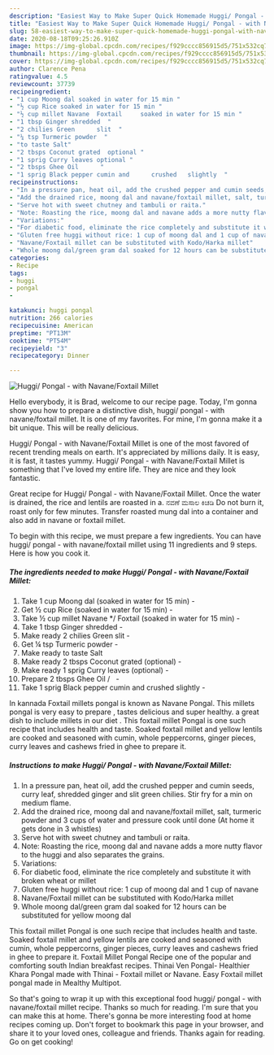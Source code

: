 ```yaml
---
description: "Easiest Way to Make Super Quick Homemade Huggi/ Pongal - with Navane/Foxtail Millet"
title: "Easiest Way to Make Super Quick Homemade Huggi/ Pongal - with Navane/Foxtail Millet"
slug: 58-easiest-way-to-make-super-quick-homemade-huggi-pongal-with-navane-foxtail-millet
date: 2020-08-18T09:25:26.910Z
image: https://img-global.cpcdn.com/recipes/f929cccc856915d5/751x532cq70/huggi-pongal-with-navanefoxtail-millet-recipe-main-photo.jpg
thumbnail: https://img-global.cpcdn.com/recipes/f929cccc856915d5/751x532cq70/huggi-pongal-with-navanefoxtail-millet-recipe-main-photo.jpg
cover: https://img-global.cpcdn.com/recipes/f929cccc856915d5/751x532cq70/huggi-pongal-with-navanefoxtail-millet-recipe-main-photo.jpg
author: Clarence Pena
ratingvalue: 4.5
reviewcount: 37739
recipeingredient:
- "1 cup Moong dal soaked in water for 15 min "
- "½ cup Rice soaked in water for 15 min "
- "½ cup millet Navane  Foxtail     soaked in water for 15 min "
- "1 tbsp Ginger shredded  "
- "2 chilies Green      slit  "
- "¼ tsp Turmeric powder  "
- "to taste Salt"
- "2 tbsps Coconut grated  optional "
- "1 sprig Curry leaves optional "
- "2 tbsps Ghee Oil      "
- "1 sprig Black pepper cumin and      crushed   slightly  "
recipeinstructions:
- "In a pressure pan, heat oil, add the crushed pepper and cumin seeds, curry leaf, shredded ginger and slit green chilies. Stir fry for a min on medium flame."
- "Add the drained rice, moong dal and navane/foxtail millet, salt, turmeric powder and 3 cups of water and pressure cook until done (At home it gets done in 3 whistles)"
- "Serve hot with sweet chutney and tambuli or raita."
- "Note: Roasting the rice, moong dal and navane adds a more nutty flavor to the huggi and also separates the grains."
- "Variations:"
- "For diabetic food, eliminate the rice completely and substitute it with broken wheat or millet"
- "Gluten free huggi without rice: 1 cup of moong dal and 1 cup of navane"
- "Navane/Foxtail millet can be substituted with Kodo/Harka millet"
- "Whole moong dal/green gram dal soaked for 12 hours can be substituted for yellow moong dal"
categories:
- Recipe
tags:
- huggi
- pongal
- 

katakunci: huggi pongal  
nutrition: 266 calories
recipecuisine: American
preptime: "PT13M"
cooktime: "PT54M"
recipeyield: "3"
recipecategory: Dinner

---
```



![Huggi/ Pongal - with Navane/Foxtail Millet](https://img-global.cpcdn.com/recipes/f929cccc856915d5/751x532cq70/huggi-pongal-with-navanefoxtail-millet-recipe-main-photo.jpg)

Hello everybody, it is Brad, welcome to our recipe page. Today, I'm gonna show you how to prepare a distinctive dish, huggi/ pongal - with navane/foxtail millet. It is one of my favorites. For mine, I'm gonna make it a bit unique. This will be really delicious.

Huggi/ Pongal - with Navane/Foxtail Millet is one of the most favored of recent trending meals on earth. It's appreciated by millions daily. It is easy, it is fast, it tastes yummy. Huggi/ Pongal - with Navane/Foxtail Millet is something that I've loved my entire life. They are nice and they look fantastic.

Great recipe for Huggi/ Pongal - with Navane/Foxtail Millet. Once the water is drained, the rice and lentils are roasted in a. ನವಣೆ ಮಸಾಲ ಕಿಚಡಿ Do not burn it, roast only for few minutes. Transfer roasted mung dal into a container and also add in navane or foxtail millet.


To begin with this recipe, we must prepare a few ingredients. You can have huggi/ pongal - with navane/foxtail millet using 11 ingredients and 9 steps. Here is how you cook it.

<!--inarticleads1-->

##### The ingredients needed to make Huggi/ Pongal - with Navane/Foxtail Millet:

1. Take 1 cup Moong dal (soaked in water for 15 min) -
1. Get ½ cup Rice (soaked in water for 15 min) -
1. Take ½ cup millet Navane */ Foxtail     (soaked in water for 15 min) -
1. Take 1 tbsp Ginger shredded  -
1. Make ready 2 chilies Green      slit  -
1. Get ¼ tsp Turmeric powder  -
1. Make ready to taste Salt
1. Make ready 2 tbsps Coconut grated  (optional) -
1. Make ready 1 sprig Curry leaves (optional) -
1. Prepare 2 tbsps Ghee Oil /     -
1. Take 1 sprig Black pepper cumin and      crushed   slightly  -


In kannada Foxtail millets pongal is known as Navane Pongal. This millets pongal is very easy to prepare , tastes delicious and super healthy. a great dish to include millets in our diet . This foxtail millet Pongal is one such recipe that includes health and taste. Soaked foxtail millet and yellow lentils are cooked and seasoned with cumin, whole peppercorns, ginger pieces, curry leaves and cashews fried in ghee to prepare it. 

<!--inarticleads2-->

##### Instructions to make Huggi/ Pongal - with Navane/Foxtail Millet:

1. In a pressure pan, heat oil, add the crushed pepper and cumin seeds, curry leaf, shredded ginger and slit green chilies. Stir fry for a min on medium flame.
1. Add the drained rice, moong dal and navane/foxtail millet, salt, turmeric powder and 3 cups of water and pressure cook until done (At home it gets done in 3 whistles)
1. Serve hot with sweet chutney and tambuli or raita.
1. Note: Roasting the rice, moong dal and navane adds a more nutty flavor to the huggi and also separates the grains.
1. Variations:
1. For diabetic food, eliminate the rice completely and substitute it with broken wheat or millet
1. Gluten free huggi without rice: 1 cup of moong dal and 1 cup of navane
1. Navane/Foxtail millet can be substituted with Kodo/Harka millet
1. Whole moong dal/green gram dal soaked for 12 hours can be substituted for yellow moong dal


This foxtail millet Pongal is one such recipe that includes health and taste. Soaked foxtail millet and yellow lentils are cooked and seasoned with cumin, whole peppercorns, ginger pieces, curry leaves and cashews fried in ghee to prepare it. Foxtail Millet Pongal Recipe one of the popular and comforting south Indian breakfast recipes. Thinai Ven Pongal- Healthier Khara Pongal made with Thinai - Foxtail millet or Navane. Easy Foxtail millet pongal made in Mealthy Multipot. 

So that's going to wrap it up with this exceptional food huggi/ pongal - with navane/foxtail millet recipe. Thanks so much for reading. I'm sure that you can make this at home. There's gonna be more interesting food at home recipes coming up. Don't forget to bookmark this page in your browser, and share it to your loved ones, colleague and friends. Thanks again for reading. Go on get cooking!
